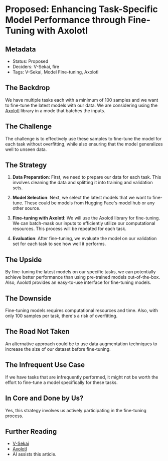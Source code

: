 # Proposed: Enhancing Task-Specific Model Performance through Fine-Tuning with Axolotl

## Metadata

- Status: Proposed
- Deciders: V-Sekai, fire
- Tags: V-Sekai, Model Fine-tuning, Axolotl

## The Backdrop

We have multiple tasks each with a minimum of 100 samples and we want to fine-tune the latest models with our data. We are considering using the [Axolotl](https://github.com/OpenAccess-AI-Collective/axolotl) library in a mode that batches the inputs.

## The Challenge

The challenge is to effectively use these samples to fine-tune the model for each task without overfitting, while also ensuring that the model generalizes well to unseen data.

## The Strategy

1. **Data Preparation**: First, we need to prepare our data for each task. This involves cleaning the data and splitting it into training and validation sets.

2. **Model Selection**: Next, we select the latest models that we want to fine-tune. These could be models from Hugging Face's model hub or any other source.

3. **Fine-tuning with Axolotl**: We will use the Axolotl library for fine-tuning. We can batch-mask our inputs to efficiently utilize our computational resources. This process will be repeated for each task.

4. **Evaluation**: After fine-tuning, we evaluate the model on our validation set for each task to see how well it performs.

## The Upside

By fine-tuning the latest models on our specific tasks, we can potentially achieve better performance than using pre-trained models out-of-the-box. Also, Axolotl provides an easy-to-use interface for fine-tuning models.

## The Downside

Fine-tuning models requires computational resources and time. Also, with only 100 samples per task, there's a risk of overfitting.

## The Road Not Taken

An alternative approach could be to use data augmentation techniques to increase the size of our dataset before fine-tuning.

## The Infrequent Use Case

If we have tasks that are infrequently performed, it might not be worth the effort to fine-tune a model specifically for these tasks.

## In Core and Done by Us?

Yes, this strategy involves us actively participating in the fine-tuning process.

## Further Reading

- [V-Sekai](https://github.com/v-sekai/)
- [Axolotl](https://github.com/OpenAccess-AI-Collective/axolotl)
- AI assists this article.
